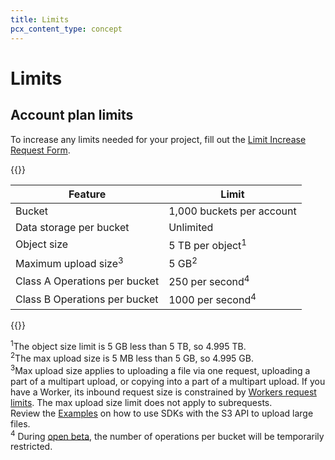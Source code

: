 ```yaml
---
title: Limits
pcx_content_type: concept
---
```


# Limits

## Account plan limits

To increase any limits needed for your project, fill out the [Limit Increase Request Form](https://forms.gle/ukpeZVLWLnKeixDu7).

{{<table-wrap>}}

| Feature                         | Limit                                 |
| ------------------------------- | ------------------------------------- |
| Bucket                          | 1,000 buckets per account              |
| Data storage per bucket         | Unlimited                             |
| Object size                     | 5 TB per object<sup>1</sup>           |
| Maximum upload size<sup>3</sup> | 5 GB<sup>2</sup>                      |
| Class A Operations per bucket   | 250 per second<sup>4</sup>            |
| Class B Operations per bucket   | 1000 per second<sup>4</sup>           |

{{</table-wrap>}}

<sup>1</sup>The object size limit is 5 GB less than 5 TB, so 4.995 TB.<br>
<sup>2</sup>The max upload size is 5 MB less than 5 GB, so 4.995 GB.<br>
<sup>3</sup>Max upload size applies to uploading a file via one request, uploading a part of a multipart upload, or
copying into a part of a multipart upload. If you have a Worker, its inbound request size is
constrained by [Workers request limits](/workers/platform/limits#request-limits). The max upload size limit does not apply to subrequests.<br>
Review the [Examples](/r2/examples/) on how to use SDKs with the S3 API to upload large files.<br>
<sup>4</sup> During [open beta](/workers/platform/betas/), the number of operations per bucket will be temporarily restricted.

